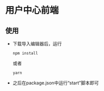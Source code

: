 # 用户中心前端

## 使用
- 下载导入编辑器后，运行
  ``` 
  npm install
  ```
  或者
    ``` 
    yarn
    ```
- 之后在package.json中运行“start”脚本即可

